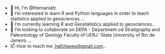 - 👋 Hi, I’m @Hernaniafc
- 👀 I’m interested in learn R and Python languages in order to teach statistics applied to geosciences ...
- 🌱 I’m currently learning R and Geostatistics applied to geosciences...
- 💞️ I’m looking to collaborate on DEPA - Department od Stratigraphy and Paleontology of Geology Faculty of UERJ -State University of Rio de Janeiro ...
- 📫 How to reach me .hafchaves@gmail.com..

<!---
Hernaniafc/Hernaniafc is a ✨ special ✨ repository because its `README.md` (this file) appears on your GitHub profile.
You can click the Preview link to take a look at your changes.
--->
